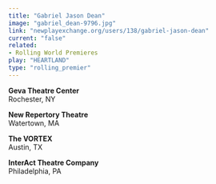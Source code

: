 ```yaml
---
title: "Gabriel Jason Dean"
image: "gabriel_dean-9796.jpg"
link: "newplayexchange.org/users/138/gabriel-jason-dean"
current: "false"
related:
- Rolling World Premieres
play: "HEARTLAND"
type: "rolling_premier"
---
```


**Geva Theatre Center**\
Rochester, NY

**New Repertory Theatre**\
Watertown, MA

**The VORTEX**\
Austin, TX

**InterAct Theatre Company**\
Philadelphia, PA
